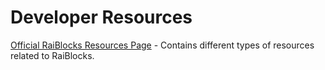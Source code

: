 # Developer Resources

[Official RaiBlocks Resources Page](https://raiblocks.net/page/resources.php#devtools) - Contains different types of resources related to RaiBlocks.

